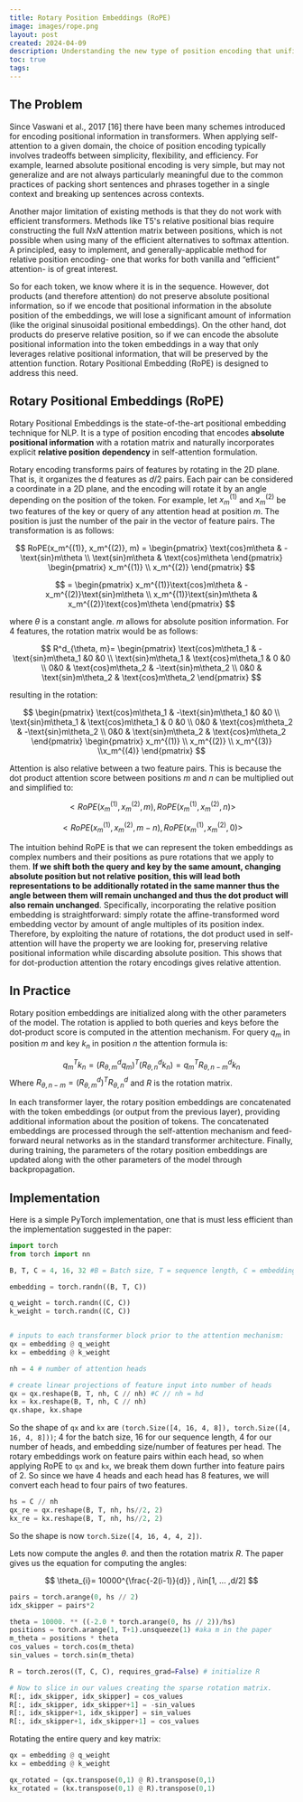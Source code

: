 ```yaml
---
title: Rotary Position Embeddings (RoPE)
image: images/rope.png
layout: post
created: 2024-04-09
description: Understanding the new type of position encoding that unifies absolute and relative approaches.
toc: true
tags:
---
```

## The Problem
Since Vaswani et al., 2017 [16] there have been many schemes introduced for encoding positional information in transformers. When applying self-attention to a given domain, the choice of position encoding typically involves tradeoffs between simplicity, flexibility, and efficiency. For example, learned absolute positional encoding is very simple, but may not generalize and are not always particularly meaningful due to the common practices of packing short sentences and phrases together in a single context and breaking up sentences across contexts.

Another major limitation of existing methods is that they do not work with efficient transformers. Methods like T5's relative positional bias require constructing the full $N\text{x}N$ attention matrix between positions, which is not possible when using many of the efficient alternatives to softmax attention. A principled, easy to implement, and generally-applicable method for relative position encoding- one that works for both vanilla and “efficient” attention- is of great interest. 

So for each token, we know where it is in the sequence. However, dot products (and therefore attention) do not preserve absolute positional information, so if we encode that positional information in the absolute position of the embeddings, we will lose a significant amount of information (like the original sinusoidal positional embeddings). On the other hand, dot products do preserve relative position, so if we can encode the absolute positional information into the token embeddings in a way that only leverages relative positional information, that will be preserved by the attention function. Rotary Positional Embedding (RoPE) is designed to address this need.
## Rotary Positional Embeddings (RoPE)
Rotary Positional Embeddings is the state-of-the-art positional embedding technique for NLP. It is a type of position encoding that encodes **absolute positional information** with a rotation matrix and naturally incorporates explicit **relative position** **dependency** in self-attention formulation. 

Rotary encoding transforms pairs of features by rotating in the 2D plane. That is, it organizes the d features as $d/2$​ pairs. Each pair can be considered a coordinate in a 2D plane, and the encoding will rotate it by an angle depending on the position of the token. For example, let $x_m^{(1)}$ and $x_m^{(2)}$ be two features of the key or query of any attention head at position $m$. The position is just the number of the pair in the vector of feature pairs. The transformation is as follows:

$$
RoPE(x_m^{(1)}, x_m^{(2)}, m) = \begin{pmatrix}
\text{cos}m\theta & -\text{sin}m\theta 
\\ \text{sin}m\theta  & \text{cos}m\theta 
\end{pmatrix}
\begin{pmatrix} x_m^{(1)}
\\ 
x_m^{(2)}
\end{pmatrix}
$$

$$
 = \begin{pmatrix}
x_m^{(1)}\text{cos}m\theta & -x_m^{(2)}\text{sin}m\theta 
\\ x_m^{(1)}\text{sin}m\theta  & x_m^{(2)}\text{cos}m\theta 
\end{pmatrix}
$$

where $\theta$ is a constant angle. $m$ allows for absolute position information. For 4 features, the rotation matrix would be as follows:

$$
R^d_{\theta, m}=
\begin{pmatrix}
 \text{cos}m\theta_1 & -\text{sin}m\theta_1 
 &0  &0 \\ 
\text{sin}m\theta_1  & \text{cos}m\theta_1  & 0 &0 \\ 
 0&0  &   \text{cos}m\theta_2 & -\text{sin}m\theta_2 
 \\ 
 0&0  &  \text{sin}m\theta_2  & \text{cos}m\theta_2
\end{pmatrix}
$$

resulting in the rotation:

$$
\begin{pmatrix}
 \text{cos}m\theta_1 & -\text{sin}m\theta_1 
 &0  &0 \\ 
\text{sin}m\theta_1  & \text{cos}m\theta_1  & 0 &0 \\ 
 0&0  &   \text{cos}m\theta_2 & -\text{sin}m\theta_2 
 \\ 
 0&0  &  \text{sin}m\theta_2  & \text{cos}m\theta_2
\end{pmatrix}
\begin{pmatrix} x_m^{(1)}
\\ 
x_m^{(2)} \\ x_m^{(3)} \\x_m^{(4)} 
\end{pmatrix}
$$


Attention is also relative between a two feature pairs. This is because the dot product attention score between positions $m$ and $n$ can be multiplied out and simplified to:

$$
<RoPE(x_m^{(1)}, x_m^{(2)}, m), RoPE(x_m^{(1)}, x_m^{(2)}, n)>
$$

$$
<RoPE(x_m^{(1)}, x_m^{(2)}, m-n), RoPE(x_m^{(1)}, x_m^{(2)}, 0)>
$$

The intuition behind RoPE is that we can represent the token embeddings as complex numbers and their positions as pure rotations that we apply to them. **If we shift both the query and key by the same amount, changing absolute position but not relative position, this will lead both representations to be additionally rotated in the same manner thus the angle between them will remain unchanged and thus the dot product will also remain unchanged**. Specifically, incorporating the relative position embedding is straightforward: simply rotate the affine-transformed word embedding vector by amount of angle multiples of its position index. Therefore, by exploiting the nature of rotations, the dot product used in self-attention will have the property we are looking for, preserving relative positional information while discarding absolute position. This shows that for dot-production attention the rotary encodings gives relative attention.

## In Practice
Rotary position embeddings are initialized along with the other parameters of the model. The rotation is applied to both queries and keys before the dot-product score is computed in the attention mechanism. For query $q_m$ in position $m$ and key $k_n$ in position $n$ the attention formula is:

$$
q_m^{T}k_{n}= (R^d_{\theta, m}q_m)^T(R^d_{\theta, n}k_{n})=q^T_mR^d_{\theta, n-m}k_n
$$
Where $R_{\theta, n-m}=(R^d_{\theta, m})^TR^d_{\theta, n}$ and $R$ is the rotation matrix. 

In each transformer layer, the rotary position embeddings are concatenated with the token embeddings (or output from the previous layer), providing additional information about the position of tokens. The concatenated embeddings are processed through the self-attention mechanism and feed-forward neural networks as in the standard transformer architecture. Finally, during training, the parameters of the rotary position embeddings are updated along with the other parameters of the model through backpropagation.
## Implementation
Here is a simple PyTorch implementation, one that is must less efficient than the implementation suggested in the paper:

```python
import torch
from torch import nn

B, T, C = 4, 16, 32 #B = Batch size, T = sequence length, C = embedding size

embedding = torch.randn((B, T, C))

q_weight = torch.randn((C, C))
k_weight = torch.randn((C, C))


# inputs to each transformer block prior to the attention mechanism:
qx = embedding @ q_weight 
kx = embedding @ k_weight 

nh = 4 # number of attention heads

# create linear projections of feature input into number of heads
qx = qx.reshape(B, T, nh, C // nh) #C // nh = hd
kx = kx.reshape(B, T, nh, C // nh)
qx.shape, kx.shape
```

So the shape of `qx` and `kx` are `(torch.Size([4, 16, 4, 8]), torch.Size([4, 16, 4, 8]))`;
4 for the batch size, 16 for our sequence length, 4 for our number of heads, and embedding size/number of features per head. The rotary embeddings work on feature pairs within each head, so when applying RoPE to `qx` and `kx`, we break them down further into feature pairs of 2. So since we have 4 heads and each head has 8 features, we will convert each head to four pairs of two features.

```python
hs = C // nh
qx_re = qx.reshape(B, T, nh, hs//2, 2)
kx_re = kx.reshape(B, T, nh, hs//2, 2)
```

So the shape is now `torch.Size([4, 16, 4, 4, 2])`.

Lets now compute the angles $\theta$. and then the rotation matrix $R$. The paper gives us the equation for computing the angles:

$$
\theta_{i}= 10000^{\frac{-2(i-1)}{d}} , i\in[1, ... ,d/2]
$$

```python
pairs = torch.arange(0, hs // 2)
idx_skipper = pairs*2

theta = 10000. ** ((-2.0 * torch.arange(0, hs // 2))/hs)
positions = torch.arange(1, T+1).unsqueeze(1) #aka m in the paper
m_theta = positions * theta
cos_values = torch.cos(m_theta)
sin_values = torch.sin(m_theta)

R = torch.zeros((T, C, C), requires_grad=False) # initialize R

# Now to slice in our values creating the sparse rotation matrix. 
R[:, idx_skipper, idx_skipper] = cos_values
R[:, idx_skipper, idx_skipper+1] = -sin_values
R[:, idx_skipper+1, idx_skipper] = sin_values
R[:, idx_skipper+1, idx_skipper+1] = cos_values

```

Rotating the entire query and key matrix:
```python
qx = embedding @ q_weight 
kx = embedding @ k_weight 

qx_rotated = (qx.transpose(0,1) @ R).transpose(0,1)
kx_rotated = (kx.transpose(0,1) @ R).transpose(0,1)
```
